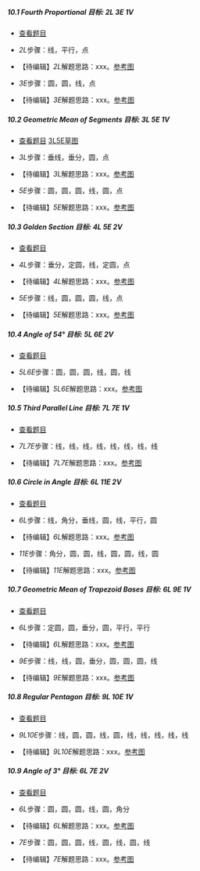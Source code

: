 ##### 10.1 Fourth Proportional 目标: *2L 3E 1V*
- [查看题目](images/level/4th_proportional.png) 
+ *2L*步骤：线，平行，点
- 【待编辑】*2L*解题思路：xxx。[参考图](images/solved/10.1.2L.png)
+ *3E*步骤：圆，圆，线，点
- 【待编辑】*3E*解题思路：xxx。[参考图](images/solved/10.1.3E.png)


##### 10.2 Geometric Mean of Segments 目标: *3L 5E 1V*
- [查看题目](images/level/geometric_mean.png) [3L5E草图](images/hints/Draft_2Isosceles.png) 
+ *3L*步骤：垂线，垂分，圆，点
- 【待编辑】*3L*解题思路：xxx。[参考图](images/solved/10.2.3L.png)
+ *5E*步骤：圆，圆，圆，线，圆，点
- 【待编辑】*5E*解题思路：xxx。[参考图](images/solved/10.2.5E.png)


##### 10.3 Golden Section 目标: *4L 5E 2V*
- [查看题目](images/level/golden_section.png) 
+ *4L*步骤：垂分，定圆，线，定圆，点
- 【待编辑】*4L*解题思路：xxx。[参考图](images/solved/10.3.4L.png)
+ *5E*步骤：线，圆，圆，圆，线，点
- 【待编辑】*5E*解题思路：xxx。[参考图](images/solved/10.3.5E.png)


##### 10.4 Angle of 54° 目标: *5L 6E 2V*
- [查看题目](images/level/angle54.png) 
+ *5L6E*步骤：圆，圆，圆，线，圆，线
- 【待编辑】*5L6E*解题思路：xxx。[参考图](images/solved/10.4.5L6E.png)


##### 10.5 Third Parallel Line 目标: *7L 7E 1V*
- [查看题目](images/level/l3_parallel.png) 
+ *7L7E*步骤：线，线，线，线，线，线，线，线
- 【待编辑】*7L7E*解题思路：xxx。[参考图](images/solved/10.5.7L7E.png)


##### 10.6 Circle in Angle 目标: *6L 11E 2V*
- [查看题目](images/level/circle_in_angle.png) 
+ *6L*步骤：线，角分，垂线，圆，线，平行，圆
- 【待编辑】*6L*解题思路：xxx。[参考图](images/solved/10.6.6L.png)
+ *11E*步骤：角分，圆，圆，线，圆，圆，线，圆
- 【待编辑】*11E*解题思路：xxx。[参考图](images/solved/10.6.11E.png)


##### 10.7 Geometric Mean of Trapezoid Bases 目标: *6L 9E 1V*
- [查看题目](images/level/trapezoid_geom_mean.png) 
+ *6L*步骤：定圆，圆，垂分，圆，平行，平行
- 【待编辑】*6L*解题思路：xxx。[参考图](images/solved/10.7.6L.png)
+ *9E*步骤：线，线，圆，垂分，圆，圆，圆，线
- 【待编辑】*9E*解题思路：xxx。[参考图](images/solved/10.7.9E.png)


##### 10.8 Regular Pentagon 目标: *9L 10E 1V*
- [查看题目](images/level/pentagon.png) 
+ *9L10E*步骤：线，圆，圆，线，圆，线，线，线，线，线
- 【待编辑】*9L10E*解题思路：xxx。[参考图](images/solved/10.8.9L10E.png)


##### 10.9 Angle of 3° 目标: *6L 7E 2V*
- [查看题目](images/level/angle3.png) 
+ *6L*步骤：圆，圆，圆，线，圆，角分
- 【待编辑】*6L*解题思路：xxx。[参考图](images/solved/10.9.6L.png)
+ *7E*步骤：圆，圆，圆，线，圆，线，圆，线
- 【待编辑】*7E*解题思路：xxx。[参考图](images/solved/10.9.7E.png)

